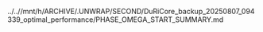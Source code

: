 ../..//mnt/h/ARCHIVE/.UNWRAP/SECOND/DuRiCore_backup_20250807_094339_optimal_performance/PHASE_OMEGA_START_SUMMARY.md
